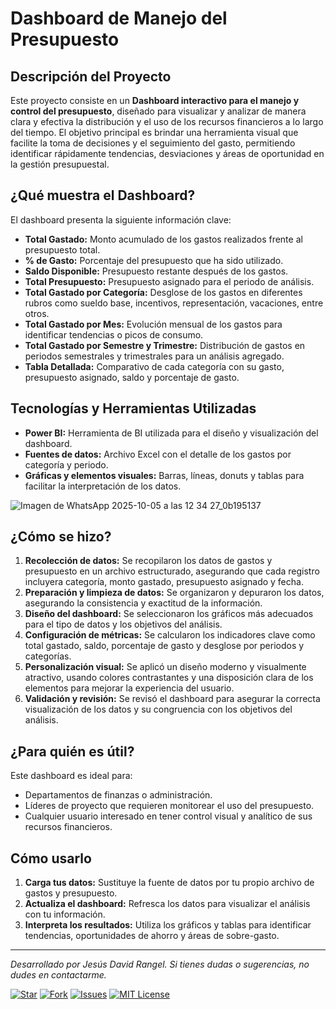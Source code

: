 # Dashboard de Manejo del Presupuesto

## Descripción del Proyecto

Este proyecto consiste en un **Dashboard interactivo para el manejo y control del presupuesto**, diseñado para visualizar y analizar de manera clara y efectiva la distribución y el uso de los recursos financieros a lo largo del tiempo. El objetivo principal es brindar una herramienta visual que facilite la toma de decisiones y el seguimiento del gasto, permitiendo identificar rápidamente tendencias, desviaciones y áreas de oportunidad en la gestión presupuestal.

## ¿Qué muestra el Dashboard?

El dashboard presenta la siguiente información clave:

- **Total Gastado:** Monto acumulado de los gastos realizados frente al presupuesto total.
- **% de Gasto:** Porcentaje del presupuesto que ha sido utilizado.
- **Saldo Disponible:** Presupuesto restante después de los gastos.
- **Total Presupuesto:** Presupuesto asignado para el periodo de análisis.
- **Total Gastado por Categoría:** Desglose de los gastos en diferentes rubros como sueldo base, incentivos, representación, vacaciones, entre otros.
- **Total Gastado por Mes:** Evolución mensual de los gastos para identificar tendencias o picos de consumo.
- **Total Gastado por Semestre y Trimestre:** Distribución de gastos en periodos semestrales y trimestrales para un análisis agregado.
- **Tabla Detallada:** Comparativo de cada categoría con su gasto, presupuesto asignado, saldo y porcentaje de gasto.

## Tecnologías y Herramientas Utilizadas

- **Power BI:** Herramienta de BI utilizada para el diseño y visualización del dashboard.
- **Fuentes de datos:** Archivo Excel con el detalle de los gastos por categoría y periodo.
- **Gráficas y elementos visuales:** Barras, líneas, donuts y tablas para facilitar la interpretación de los datos.

![Imagen de WhatsApp 2025-10-05 a las 12 34 27_0b195137](https://github.com/user-attachments/assets/42b6169b-1557-46dd-8f4e-2993b7241f73)


## ¿Cómo se hizo?

1. **Recolección de datos:** Se recopilaron los datos de gastos y presupuesto en un archivo estructurado, asegurando que cada registro incluyera categoría, monto gastado, presupuesto asignado y fecha.
2. **Preparación y limpieza de datos:** Se organizaron y depuraron los datos, asegurando la consistencia y exactitud de la información.
3. **Diseño del dashboard:** Se seleccionaron los gráficos más adecuados para el tipo de datos y los objetivos del análisis.
4. **Configuración de métricas:** Se calcularon los indicadores clave como total gastado, saldo, porcentaje de gasto y desglose por periodos y categorías.
5. **Personalización visual:** Se aplicó un diseño moderno y visualmente atractivo, usando colores contrastantes y una disposición clara de los elementos para mejorar la experiencia del usuario.
6. **Validación y revisión:** Se revisó el dashboard para asegurar la correcta visualización de los datos y su congruencia con los objetivos del análisis.

## ¿Para quién es útil?

Este dashboard es ideal para:

- Departamentos de finanzas o administración.
- Líderes de proyecto que requieren monitorear el uso del presupuesto.
- Cualquier usuario interesado en tener control visual y analítico de sus recursos financieros.

## Cómo usarlo

1. **Carga tus datos:** Sustituye la fuente de datos por tu propio archivo de gastos y presupuesto.
2. **Actualiza el dashboard:** Refresca los datos para visualizar el análisis con tu información.
3. **Interpreta los resultados:** Utiliza los gráficos y tablas para identificar tendencias, oportunidades de ahorro y áreas de sobre-gasto.

---

*Desarrollado por Jesús David Rangel. Si tienes dudas o sugerencias, no dudes en contactarme.*

[![Star](https://img.shields.io/github/stars/tu_usuario/tu_repositorio?style=social)](https://github.com/Jesus-David-Silva-Rangel-19)
[![Fork](https://img.shields.io/github/forks/tu_usuario/tu_repositorio?style=social)](https://github.com/Jesus-David-Silva-Rangel-19)
[![Issues](https://img.shields.io/github/issues/tu_usuario/tu_repositorio)](https://github.com/Jesus-David-Silva-Rangel-19)
[![MIT License](https://img.shields.io/github/license/tu_usuario/tu_repositorio)](LICENSE)
